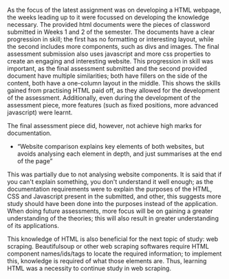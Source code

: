 As the focus of the latest assignment was on developing a HTML webpage, the weeks leading up to it were focussed on developing the knowledge necessary. 
The provided html documents were the pieces of classword submitted in Weeks 1 and 2 of the semester. The documents have a clear progression in skill; the first has no formatting or interesting layout, while the second includes more components, such as divs and images. The final assessment submission also uses javascript and more css properties to create an engaging and interesting website. 
This progression in skill was important, as the final assessment submitted and the second provided document have multiple similarities; both have fillers on the side of the content, both have a one-column layout in the middle. This shows the skills gained from practising HTML paid off, as they allowed for the development of the assessment. Additionally, even during the development of the assessment piece, more features (such as fixed positions, more advanced javascript) were learnt. 

The final assessment piece did, however, not achieve high marks for documentation. 

 - “Website comparison explains key elements of both websites, but avoids analysing each element in depth, and just summarises at the end of the page”

This was partially due to not analysing website components. It is said that if you can't explain something, you don't understand it well enough; as the documentation requirements were to explain the purposes of the HTML, CSS and Javascript present in the submitted, and other, this suggests more study should have been done into the purposes instead of the application. When doing future assessments, more focus will be on gaining a greater understanding of the theories; this will also result in greater understanding of its applications.

This knowledge of HTML is also beneficial for the next topic of study: web scraping. Beautifulsoup or other web scraping softwares require HTML component names/ids/tags to locate the required information; to implement this, knowledge is required of what those elements are. Thus, learning HTML was a necessity to continue study in web scraping. 

